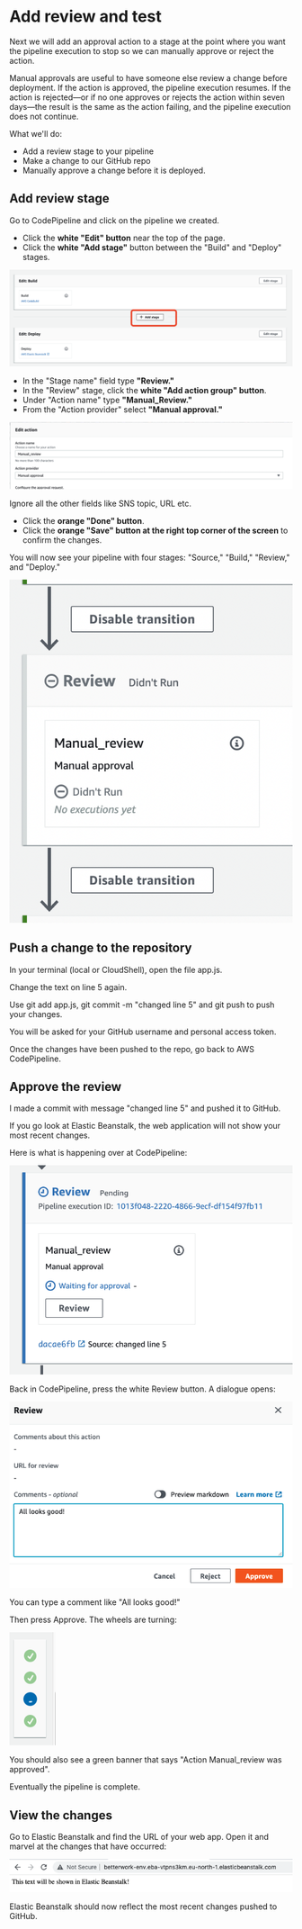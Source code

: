 # Add review and test

Next we will add an approval action to a stage at the point where you want the pipeline execution to stop so we can manually approve or reject the action.&#x20;

Manual approvals are useful to have someone else review a change before deployment. If the action is approved, the pipeline execution resumes. If the action is rejected—or if no one approves or rejects the action within seven days—the result is the same as the action failing, and the pipeline execution does not continue.

What we'll do:

* Add a review stage to your pipeline
* Make a change to our GitHub repo
* Manually approve a change before it is deployed.

## Add review stage

Go to CodePipeline and click on the pipeline we created.&#x20;

* Click the **white "Edit" button** near the top of the page.
* Click the **white "Add stage"** button between the "Build" and "Deploy" stages.

![](<../../../.gitbook/assets/image (337).png>)

* In the "Stage name" field type **"Review."**
* In the "Review" stage, click the **white "Add action group" button**.
* Under "Action name" type **"Manual\_Review."**
* From the "Action provider" select **"Manual approval."**

![](<../../../.gitbook/assets/image (243).png>)

Ignore all the other fields like SNS topic, URL etc.&#x20;

* Click the **orange "Done" button**.
* Click the **orange "Save" button at the right top corner of the screen** to confirm the changes.&#x20;

You will now see your pipeline with four stages: "Source," "Build," "Review," and "Deploy."

![](<../../../.gitbook/assets/image (20).png>)

## Push a change to the repository

In your terminal (local or CloudShell), open the file app.js.&#x20;

Change the text on line 5 again.&#x20;

Use git add app.js, git commit -m "changed line 5" and git push to push your changes.&#x20;

You will be asked for your GitHub username and personal access token.&#x20;

Once the changes have been pushed to the repo, go back to AWS CodePipeline.&#x20;

## Approve the review

I made a commit with message "changed line 5" and pushed it to GitHub.&#x20;

If you go look at Elastic Beanstalk, the web application will not show your most recent changes.&#x20;

Here is what is happening over at CodePipeline:

![waiting for manual approval](<../../../.gitbook/assets/image (412).png>)

Back in CodePipeline, press the white Review button. A dialogue opens:



![Review](<../../../.gitbook/assets/image (28) (1).png>)

You can type a comment like "All looks good!"&#x20;

Then press Approve. The wheels are turning:

![Pipeline moves to the next stage](<../../../.gitbook/assets/image (154).png>)

You should also see a green banner that says "Action Manual\_review was approved".

Eventually the pipeline is complete.&#x20;

## View the changes

Go to Elastic Beanstalk and find the URL of your web app. Open it and marvel at the changes that have occurred:

![](<../../../.gitbook/assets/image (439).png>)

Elastic Beanstalk should now reflect the most recent changes pushed to GitHub.&#x20;

